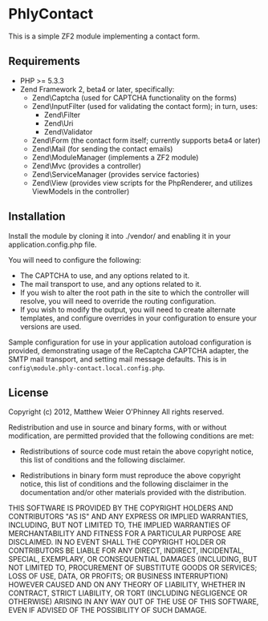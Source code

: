 PhlyContact
====

This is a simple ZF2 module implementing a contact form.

Requirements
----

* PHP >= 5.3.3
* Zend Framework 2, beta4 or later, specifically:
    * Zend\Captcha (used for CAPTCHA functionality on the forms)
    * Zend\InputFilter (used for validating the contact form); in turn, uses:
        * Zend\Filter
        * Zend\Uri
        * Zend\Validator
    * Zend\Form (the contact form itself; currently supports beta4 or later)
    * Zend\Mail (for sending the contact emails)
    * Zend\ModuleManager (implements a ZF2 module)
    * Zend\Mvc (provides a controller)
    * Zend\ServiceManager (provides service factories)
    * Zend\View (provides view scripts for the PhpRenderer, and utilizes
      ViewModels in the controller)

Installation
----

Install the module by cloning it into ./vendor/ and enabling it in your
application.config.php file.

You will need to configure the following:

* The CAPTCHA to use, and any options related to it.
* The mail transport to use, and any options related to it.
* If you wish to alter the root path in the site to which the controller will
  resolve, you will need to override the routing configuration.
* If you wish to modify the output, you will need to create alternate templates,
  and configure overrides in your configuration to ensure your versions are
  used.

Sample configuration for use in your application autoload configuration is
provided, demonstrating usage of the ReCaptcha CAPTCHA adapter, the SMTP mail
transport, and setting mail message defaults. This is in
`config\module.phly-contact.local.config.php`.

License
----

Copyright (c) 2012, Matthew Weier O'Phinney
All rights reserved.

Redistribution and use in source and binary forms, with or without modification,
are permitted provided that the following conditions are met:

* Redistributions of source code must retain the above copyright notice, this
  list of conditions and the following disclaimer.

* Redistributions in binary form must reproduce the above copyright notice, this
  list of conditions and the following disclaimer in the documentation and/or
  other materials provided with the distribution.

THIS SOFTWARE IS PROVIDED BY THE COPYRIGHT HOLDERS AND CONTRIBUTORS "AS IS" AND
ANY EXPRESS OR IMPLIED WARRANTIES, INCLUDING, BUT NOT LIMITED TO, THE IMPLIED
WARRANTIES OF MERCHANTABILITY AND FITNESS FOR A PARTICULAR PURPOSE ARE
DISCLAIMED. IN NO EVENT SHALL THE COPYRIGHT HOLDER OR CONTRIBUTORS BE LIABLE FOR
ANY DIRECT, INDIRECT, INCIDENTAL, SPECIAL, EXEMPLARY, OR CONSEQUENTIAL DAMAGES
(INCLUDING, BUT NOT LIMITED TO, PROCUREMENT OF SUBSTITUTE GOODS OR SERVICES;
LOSS OF USE, DATA, OR PROFITS; OR BUSINESS INTERRUPTION) HOWEVER CAUSED AND ON
ANY THEORY OF LIABILITY, WHETHER IN CONTRACT, STRICT LIABILITY, OR TORT
(INCLUDING NEGLIGENCE OR OTHERWISE) ARISING IN ANY WAY OUT OF THE USE OF THIS
SOFTWARE, EVEN IF ADVISED OF THE POSSIBILITY OF SUCH DAMAGE.
